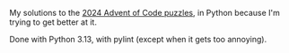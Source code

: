 My solutions to the [2024 Advent of Code puzzles](https://adventofcode.com/2024),
in Python because I'm trying to get better at it.

Done with Python 3.13, with pylint (except when it gets too annoying).
